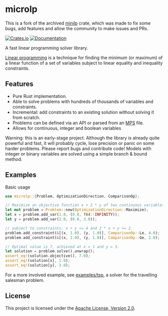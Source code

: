 # microlp
This is a fork of the archived [minilp](https://github.com/ztlpn/minilp) crate, which was made to fix some bugs, add features and allow the community to make issues and PRs.

[![Crates.io](https://img.shields.io/crates/v/microlp.svg)](https://crates.io/crates/microlp)
[![Documentation](https://docs.rs/microlp/badge.svg)](https://docs.rs/microlp/)

A fast linear programming solver library.

[Linear programming](https://en.wikipedia.org/wiki/Linear_programming) is a technique for
finding the minimum (or maximum) of a linear function of a set of variables
subject to linear equality and inequality constraints.

## Features

* Pure Rust implementation.
* Able to solve problems with hundreds of thousands of variables and constraints.
* Incremental: add constraints to an existing solution without solving it from scratch.
* Problems can be defined via an API or parsed from an
  [MPS](https://en.wikipedia.org/wiki/MPS_(format)) file.
* Allows for continuous, integer and boolean variables

Warning: this is an early-stage project. Although the library is already quite powerful and fast,
it will probably cycle, lose precision or panic on some harder problems. Please report
bugs and contribute code! 
Models with integer or binary variables are solved using a simple branch & bound method.

## Examples

Basic usage

```rust
use microlp::{Problem, OptimizationDirection, ComparisonOp};

// Maximize an objective function x + 2 * y of two continuous variables x >= 0 and 0 <= y <= 3
let mut problem = Problem::new(OptimizationDirection::Maximize);
let x = problem.add_var(1.0, (0.0, f64::INFINITY));
let y = problem.add_var(2.0, (0.0, 3.0));

// subject to constraints: x + y <= 4 and 2 * x + y >= 2.
problem.add_constraint(&[(x, 1.0), (y, 1.0)], ComparisonOp::Le, 4.0);
problem.add_constraint(&[(x, 2.0), (y, 1.0)], ComparisonOp::Ge, 2.0);

// Optimal value is 7, achieved at x = 1 and y = 3.
let solution = problem.solve().unwrap();
assert_eq!(solution.objective(), 7.0);
assert_eq!(solution[x], 1.0);
assert_eq!(solution[y], 3.0);
```

For a more involved example, see [examples/tsp](examples#tsp), a solver for the travelling
salesman problem.

## License

This project is licensed under the [Apache License, Version 2.0](./LICENSE).
